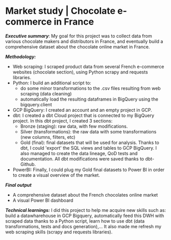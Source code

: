 # Market study | Chocolate e-commerce in France


*<b>Executive summary</b>*: My goal for this project was to collect data from various chocolate 
makers and distributors in France, and eventually build a comprehensive dataset about the chocolate online market in France.

*<b>Methodology:</b>*
- Web scraping: I scraped product data from several French e-commerce websites (chocolate section), using Python scrapy and requests libraries.
- Python: I build an additional script to: 
    - do some minor transformations to the .csv files resulting from web scraping (data cleaning)
    - automatically load the resulting dataframes in BigQuery using the bigquery.client
- GCP BigQuery: I created an account and an empty project in GCP.
- dbt: I created a dbt Cloud project that is connected to my BigQuery project. In this dbt project, I created 3 sections:
    - Bronze (staging): raw data, with few modifications.
    - Silver (transformations): the raw data with some transformations (new columns, filters, etc)
    - Gold (final): final datasets that will be used for analysis.
      Thanks to dbt, I could 'export' the SQL views and tables to GCP BigQuery. I also managed to create the data lineage, QoD tests and documentation. All dbt modifications were saved thanks to dbt-Github.
- PowerBI: Finally, I could plug my Gold final datasets to Power BI in order to create a visual overview of the market.

*<b>Final output</b>*
- A comprehensive dataset about the French chocolates online market
- A visual Power BI dashboard

*<b>Technical learnings:</b>* I did this project to help me acquire new skills such as:
build a datawharehouse in GCP Bigquery, automatically feed this DWH with scraped data thanks to a Python script, 
learn how to use dbt (data transformations, tests and docs generation),... It also made me refresh my web scraping skills (scrapy and requests libraries).


